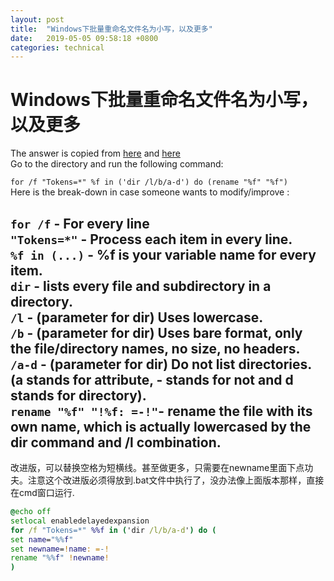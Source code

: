```yaml
---
layout: post
title:  "Windows下批量重命名文件名为小写，以及更多"
date:   2019-05-05 09:58:18 +0800
categories: technical
---
```


# Windows下批量重命名文件名为小写，以及更多
The answer is copied from [here](https://superuser.com/questions/65302/is-there-a-way-to-batch-rename-files-to-lowercase) and [here](https://stackoverflow.com/questions/3632272/rename-all-files-to-lowercase-replace-spaces)  
Go to the directory and run the following command:

`for /f "Tokens=*" %f in ('dir /l/b/a-d') do (rename "%f" "%f")`  
Here is the break-down in case someone wants to modify/improve :

`for /f` - For every line  
`"Tokens=*"` - Process each item in every line.  
`%f in (...)` - %f is your variable name for every item.  
`dir` - lists every file and subdirectory in a directory.  
`/l` - (parameter for dir) Uses lowercase.  
`/b` - (parameter for dir) Uses bare format, only the file/directory names, no size, no headers.  
`/a-d` - (parameter for dir) Do not list directories. (a stands for attribute, - stands for not and d stands for directory).  
`rename "%f" "!%f: =-!"`- rename the file with its own name, which is actually lowercased by the dir command and /l combination.  
---
改进版，可以替换空格为短横线。甚至做更多，只需要在newname里面下点功夫。注意这个改进版必须得放到.bat文件中执行了，没办法像上面版本那样，直接在cmd窗口运行.
```cmd
@echo off
setlocal enabledelayedexpansion
for /f "Tokens=*" %%f in ('dir /l/b/a-d') do (
set name="%%f"
set newname=!name: =-!
rename "%%f" !newname!
)
```